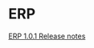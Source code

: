 # ERP
<a href="https://docs.google.com/document/d/1mDe35JHNZW92f2y8Tm5S9QCY1pEXHiGl2ZRnwF1avW4#Fetching origin" />ERP 1.0.1 Release notes</a>
